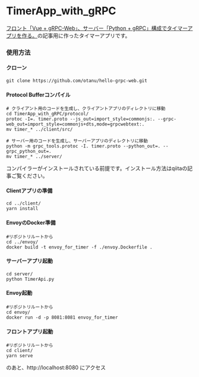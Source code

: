 # TimerApp_with_gRPC

[フロント「Vue + gRPC-Web」、サーバー「Python + gRPC」構成でタイマーアプリを作る。](https://github.com/mutsuyuki/TimerApp_with_gRPC)の記事用に作ったタイマーアプリです。

### 使用方法

#### クローン
```
git clone https://github.com/otanu/hello-grpc-web.git
```

#### Protocol Bufferコンパイル
```
# クライアント用のコードを生成し、クライアントアプリのディレクトリに移動
cd TimerApp_with_gRPC/protocol/
protoc -I=. timer.proto --js_out=import_style=commonjs:. --grpc-web_out=import_style=commonjs+dts,mode=grpcwebtext:.
mv timer_* ../client/src/

# サーバー用のコードを生成し、サーバーアプリのディレクトリに移動
python -m grpc_tools.protoc -I. timer.proto --python_out=. --grpc_python_out=.
mv timer_* ../server/
```
コンパイラーがインストールされている前提です。インストール方法はqiitaの記事ご覧ください。

#### Clientアプリの準備
```
cd ../client/
yarn install
```

#### EnvoyのDocker準備
```
#リポジトリルートから
cd ../envoy/
docker build -t envoy_for_timer -f ./envoy.Dockerfile .
```


#### サーバーアプリ起動
```
cd server/
python TimerApi.py 
```

#### Envoy起動
```
#リポジトリルートから
cd envoy/
docker run -d -p 8081:8081 envoy_for_timer
```

#### フロントアプリ起動
```
#リポジトリルートから
cd client/
yarn serve
```

のあと、http://localhost:8080 にアクセス
